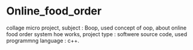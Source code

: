 # Online_food_order
collage micro project,
subject : Boop,
used concept of oop,
about online food order system hoe works,
project type : softwere source code,
used programmng language : c++.
